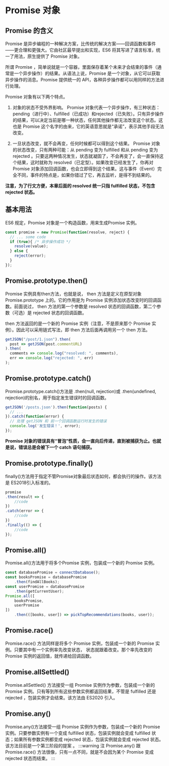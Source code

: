 # Promise 对象
## Promise 的含义
Promise 是异步编程的一种解决方案，比传统的解决方案——回调函数和事件——更合理和更强大。它由社区最早提出和实现，ES6 将其写进了语言标准，统一了用法，原生提供了 Promise 对象。

所谓 Promise ，简单说就是一个容器，里面保存着某个未来才会结束的事件（通常是一个异步操作）的结果。从语法上说，Promise 是一个对象，从它可以获取异步操作的消息。Promise 提供统一的 API，各种异步操作都可以用同样的方法进行处理。

Promise 对象有以下两个特点。
1. 对象的状态不受外界影响。 Promise 对象代表一个异步操作，有三种状态：pending（进行中）、fulfilled（已成功）和rejected（已失败）。只有异步操作的结果，可以决定当前是哪一种状态，任何其他操作都无法改变这个状态。这也是 Promise 这个名字的由来，它的英语意思就是“承诺”，表示其他手段无法改变。

2. 一旦状态改变，就不会再变，任何时候都可以得到这个结果。 Promise 对象的状态改变，只有两种可能：从 pending 变为 fulfilled 和从 pending 变为 rejected 。只要这两种情况发生，状态就凝固了，不会再变了，会一直保持这个结果，这时就称为 resolved（已定型）。如果改变已经发生了，你再对 Promise 对象添加回调函数，也会立即得到这个结果。这与事件（Event）完全不同，事件的特点是，如果你错过了它，再去监听，是得不到结果的。

**注意，为了行文方便，本章后面的 resolved 统一只指 fulfilled 状态，不包含 rejected 状态。**

## 基本用法
ES6 规定，Promise 对象是一个构造函数，用来生成Promise 实例。
```js
const promise = new Promise(function(resolve, reject) {
  // ... some code
  if (true){ /* 异步操作成功 */
    resolve(value);
  } else {
    reject(error);
  }
});
```

## Promise.prototype.then()
Promise 实例具有then方法，也就是说， then 方法是定义在原型对象 Promise.prototype 上的。它的作用是为 Promise 实例添加状态改变时的回调函数。前面说过， then 方法的第一个参数是 resolved 状态的回调函数，第二个参数（可选）是 rejected 状态的回调函数。

then 方法返回的是一个新的 Promise 实例（注意，不是原来那个 Promise 实例）。因此可以采用链式写法，即 then 方法后面再调用另一个 then 方法。
```js
getJSON("/post/1.json").then(
  post => getJSON(post.commentURL)
).then(
  comments => console.log("resolved: ", comments),
  err => console.log("rejected: ", err)
);
```
## Promise.prototype.catch()
Promise.prototype.catch()方法是 .then(null, rejection)或 .then(undefined, rejection)的别名，用于指定发生错误时的回调函数。
```js
getJSON('/posts.json').then(function(posts) {
  // ...
}).catch(function(error) {
  // 处理 getJSON 和 前一个回调函数运行时发生的错误
  console.log('发生错误！', error);
});
```
**Promise 对象的错误具有“冒泡”性质，会一直向后传递，直到被捕获为止。也就是说，错误总是会被下一个 catch 语句捕获。**


## Promise.prototype.finally()
finally()方法用于指定不管Promise对象最后状态如何，都会执行的操作。该方法是 ES2018引入标准的。
```js
promise
.then(result => {
    //code
})
.catch(error => {
    //code
})
.finally(() => {
    //code
});
```

## Promise.all()
Promise.all()方法用于将多个Promise 实例，包装成一个新的 Promise 实例。
```js
const databasePromise = connectDatabase();
const booksPromise = databasePromise
    .then(findAllBooks);
const userPromise = databasePromise
    .then(getCurrentUser);
Promise.all([
    booksPromise,
    userPromise
])
    .then(([books, user]) => pickTopRecommendations(books, user));
```
## Promise.race()
Promise.race() 方法同样是将多个 Promise 实例，包装成一个新的 Promise 实例。只要其中有一个实例率先改变状态， 状态就跟着改变。那个率先改变的 Promise 实例的返回值，就传递给回调函数。

## Promise.allSettled()
Promise.allSettled() 方法接受一组 Promise 实例作为参数，包装成一个新的 Promise 实例。只有等到所有这些参数实例都返回结果，不管是 fulfilled 还是 rejected ，包装实例才会结束。该方法由 ES2020 引入。

## Promise.any()
Promise.any()方法接受一组 Promise 实例作为参数，包装成一个新的 Promise 实例。只要参数实例有一个变成 fulfilled 状态，包装实例就会变成 fulfilled 状态；如果所有参数实例都变成 rejected 状态，包装实例就会变成 rejected 状态。该方法目前是一个第三阶段的提案 。
:::warning 注
Promise.any() 跟 Promise.race() 方法很像，只有一点不同，就是不会因为某个 Promise 变成 rejected 状态而结束。
:::
